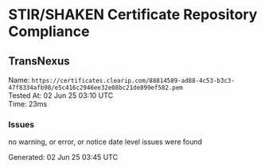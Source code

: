 # STIR/SHAKEN Certificate Repository Compliance

## TransNexus

Name: `https://certificates.clearip.com/88814589-ad88-4c53-b3c3-47f8334afb98/e5c416c2946ee32e08bc21de899ef582.pem`\
Tested At: 02 Jun 25 03:10 UTC\
Time: 23ms

### Issues

no warning, or error, or notice date level issues were found

Generated: 02 Jun 25 03:45 UTC